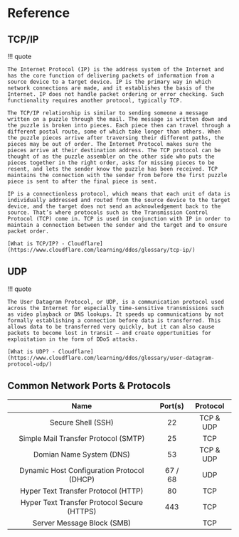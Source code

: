 # Reference

## TCP/IP

!!! quote

    The Internet Protocol (IP) is the address system of the Internet and has the core function of delivering packets of information from a source device to a target device. IP is the primary way in which network connections are made, and it establishes the basis of the Internet. IP does not handle packet ordering or error checking. Such functionality requires another protocol, typically TCP.

    The TCP/IP relationship is similar to sending someone a message written on a puzzle through the mail. The message is written down and the puzzle is broken into pieces. Each piece then can travel through a different postal route, some of which take longer than others. When the puzzle pieces arrive after traversing their different paths, the pieces may be out of order. The Internet Protocol makes sure the pieces arrive at their destination address. The TCP protocol can be thought of as the puzzle assembler on the other side who puts the pieces together in the right order, asks for missing pieces to be resent, and lets the sender know the puzzle has been received. TCP maintains the connection with the sender from before the first puzzle piece is sent to after the final piece is sent.

    IP is a connectionless protocol, which means that each unit of data is individually addressed and routed from the source device to the target device, and the target does not send an acknowledgement back to the source. That’s where protocols such as the Transmission Control Protocol (TCP) come in. TCP is used in conjunction with IP in order to maintain a connection between the sender and the target and to ensure packet order.

    [What is TCP/IP? - Cloudflare](https://www.cloudflare.com/learning/ddos/glossary/tcp-ip/)

## UDP

!!! quote

    The User Datagram Protocol, or UDP, is a communication protocol used across the Internet for especially time-sensitive transmissions such as video playback or DNS lookups. It speeds up communications by not formally establishing a connection before data is transferred. This allows data to be transferred very quickly, but it can also cause packets to become lost in transit — and create opportunities for exploitation in the form of DDoS attacks.

    [What is UDP? - Cloudflare](https://www.cloudflare.com/learning/ddos/glossary/user-datagram-protocol-udp/)

## Common Network Ports & Protocols

|                    Name                     | Port(s) | Protocol  |
| :-----------------------------------------: | :-----: | :-------: |
|             Secure Shell (SSH)              |   22    | TCP & UDP |
|    Simple Mail Transfer Protocol (SMTP)     |   25    |    TCP    |
|          Domian Name System (DNS)           |   53    | TCP & UDP |
| Dynamic Host Configuration Protocol (DHCP)  | 67 / 68 |    UDP    |
|     Hyper Text Transfer Protocol (HTTP)     |   80    |    TCP    |
| Hyper Text Transfer Protocol Secure (HTTPS) |   443   |    TCP    |
|         Server Message Block (SMB)          |         |    TCP    |
